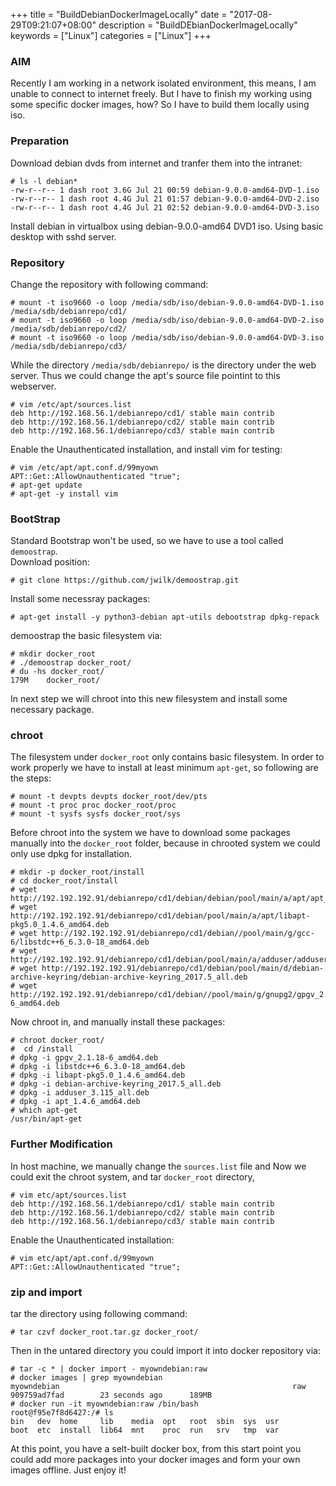 +++
title = "BuildDebianDockerImageLocally"
date = "2017-08-29T09:21:07+08:00"
description = "BuildDEbianDockerImageLocally"
keywords = ["Linux"]
categories = ["Linux"]
+++
### AIM
Recently I am working in a network isolated environment, this means, I am
unable to connect to internet freely. But I have to finish my working using
some specific docker images, how? So I have to build them locally using iso.    

### Preparation
Download debian dvds from internet and tranfer them into the intranet:    

```
# ls -l debian*
-rw-r--r-- 1 dash root 3.6G Jul 21 00:59 debian-9.0.0-amd64-DVD-1.iso
-rw-r--r-- 1 dash root 4.4G Jul 21 01:57 debian-9.0.0-amd64-DVD-2.iso
-rw-r--r-- 1 dash root 4.4G Jul 21 02:52 debian-9.0.0-amd64-DVD-3.iso
```
Install debian in virtualbox using debian-9.0.0-amd64 DVD1 iso. Using basic
desktop with sshd server.    

### Repository
Change the repository with following command:   
```
# mount -t iso9660 -o loop /media/sdb/iso/debian-9.0.0-amd64-DVD-1.iso /media/sdb/debianrepo/cd1/
# mount -t iso9660 -o loop /media/sdb/iso/debian-9.0.0-amd64-DVD-2.iso /media/sdb/debianrepo/cd2/
# mount -t iso9660 -o loop /media/sdb/iso/debian-9.0.0-amd64-DVD-3.iso /media/sdb/debianrepo/cd3/
```
While the directory `/media/sdb/debianrepo/` is the directory under the web server. Thus we could change the apt's source file pointint to this webserver.    

```
# vim /etc/apt/sources.list
deb http://192.168.56.1/debianrepo/cd1/	stable main contrib
deb http://192.168.56.1/debianrepo/cd2/	stable main contrib
deb http://192.168.56.1/debianrepo/cd3/	stable main contrib
```
Enable the Unauthenticated installation, and install vim for testing:    

```
# vim /etc/apt/apt.conf.d/99myown 
APT::Get::AllowUnauthenticated "true";
# apt-get update
# apt-get -y install vim
```

### BootStrap
Standard Bootstrap won't be used, so we have to use a tool called `demoostrap`.    
Download position:    

```
# git clone https://github.com/jwilk/demoostrap.git
```
Install some necessray packages:    

```
# apt-get install -y python3-debian apt-utils debootstrap dpkg-repack
```
demoostrap the basic filesystem via:    

```
# mkdir docker_root
# ./demoostrap docker_root/
# du -hs docker_root/
179M	docker_root/
```
In next step we will chroot into this new filesystem and install some necessary package. 

### chroot
The filesystem under `docker_root` only contains basic filesystem. In order to work properly we have to install at least minimum `apt-get`, so following are the steps:    

```
# mount -t devpts devpts docker_root/dev/pts
# mount -t proc proc docker_root/proc
# mount -t sysfs sysfs docker_root/sys
```
Before chroot into the system we have to download some packages manually into the `docker_root` folder, because in chrooted system we could only use dpkg for installation.    

```
# mkdir -p docker_root/install
# cd docker_root/install
# wget http://192.192.192.91/debianrepo/cd1/debian/debian/pool/main/a/apt/apt_1.4.6_amd64.deb
# wget http://192.192.192.91/debianrepo/cd1/debian/pool/main/a/apt/libapt-pkg5.0_1.4.6_amd64.deb
# wget http://192.192.192.91/debianrepo/cd1/debian//pool/main/g/gcc-6/libstdc++6_6.3.0-18_amd64.deb
# wget http://192.192.192.91/debianrepo/cd1/debian/pool/main/a/adduser/adduser_3.115_all.deb
# wget http://192.192.192.91/debianrepo/cd1/debian/pool/main/d/debian-archive-keyring/debian-archive-keyring_2017.5_all.deb
# wget http://192.192.192.91/debianrepo/cd1/debian//pool/main/g/gnupg2/gpgv_2.1.18-6_amd64.deb
```
Now chroot in, and manually install these packages:    

```
# chroot docker_root/
#  cd /install
# dpkg -i gpgv_2.1.18-6_amd64.deb 
# dpkg -i libstdc++6_6.3.0-18_amd64.deb 
# dpkg -i libapt-pkg5.0_1.4.6_amd64.deb 
# dpkg -i debian-archive-keyring_2017.5_all.deb 
# dpkg -i adduser_3.115_all.deb 
# dpkg -i apt_1.4.6_amd64.deb
# which apt-get
/usr/bin/apt-get
```
### Further Modification
In host machine, we manually change the `sources.list` file and 
Now we could exit the chroot system, and tar `docker_root` directory, 

```
# vim etc/apt/sources.list
deb http://192.168.56.1/debianrepo/cd1/	stable main contrib
deb http://192.168.56.1/debianrepo/cd2/	stable main contrib
deb http://192.168.56.1/debianrepo/cd3/	stable main contrib
```
Enable the Unauthenticated installation:    

```
# vim etc/apt/apt.conf.d/99myown 
APT::Get::AllowUnauthenticated "true";
```

### zip and import
tar the directory using following command:    

```
# tar czvf docker_root.tar.gz docker_root/
```
Then in the untared directory you could import it into docker repository via:    

```
# tar -c * | docker import - myowndebian:raw
# docker images | grep myowndebian
myowndebian                                                    raw                 909759ad7fad        23 seconds ago      189MB
# docker run -it myowndebian:raw /bin/bash
root@f95e7f8d6427:/# ls
bin   dev  home     lib    media  opt	root  sbin  sys  usr
boot  etc  install  lib64  mnt	  proc	run   srv   tmp  var
```
At this point, you have a selt-built docker box, from this start point you could add more packages into your docker images and form your own images offline. Just enjoy it!  
